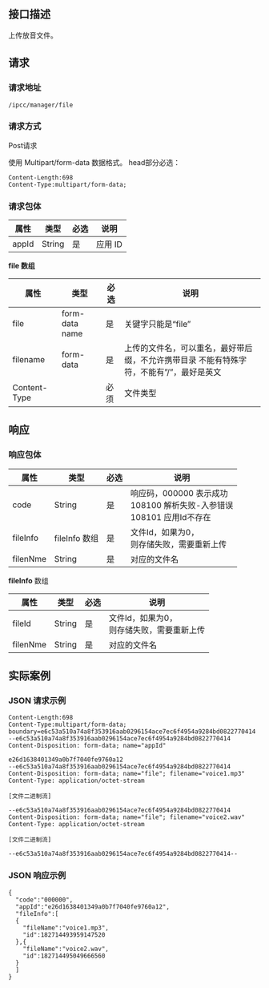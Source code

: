 ## 接口描述
上传放音文件。
## 请求
### 请求地址

```
/ipcc/manager/file
```

### 请求方式
Post请求

使用 Multipart/form-data 数据格式。
head部分必选：
```
Content-Length:698
Content-Type:multipart/form-data;
```

### 请求包体

| 属性|	类型	|必选	|说明|
|-------|-------|-------|------|
| appId		|	String	|是	|应用 ID|

**file 数组**

| 属性|	类型	|必选	|说明|
|-------|-------|-------|------|
| file		|	form-data name	|	是|	关键字只能是“file”|
| filename		|form-data 	|	是|	上传的文件名，可以重名，最好带后缀，不允许携带目录 不能有特殊字符，不能有”/”，最好是英文|
|  Content-Type |   |  必须 | 文件类型  |


## 响应

### 响应包体

| 属性|	类型	|必选	|说明|
|----|-----|----|-----|
| code	|String|	是	|响应码，000000 表示成功<br>108100 解析失败-入参错误<br>108101 应用Id不存在|
| fileInfo	|fileInfo 数组|是|	文件Id，如果为0，<br>则存储失败，需要重新上传|
| filenNme   |  String | 是  | 对应的文件名  |

**fileInfo** 数组

| 属性|	类型	|必选	|说明|
|----|-----|----|-----|
| fileId	|String|	是	|文件Id，如果为0，<br>则存储失败，需要重新上传|
| filenNme   |  String | 是  | 对应的文件名  |

## 实际案例
### JSON 请求示例

```
Content-Length:698
Content-Type:multipart/form-data; boundary=e6c53a510a74a8f353916aab0296154ace7ec6f4954a9284bd0822770414
--e6c53a510a74a8f353916aab0296154ace7ec6f4954a9284bd0822770414
Content-Disposition: form-data; name="appId"

e26d1638401349a0b7f7040fe9760a12
--e6c53a510a74a8f353916aab0296154ace7ec6f4954a9284bd0822770414
Content-Disposition: form-data; name="file"; filename="voice1.mp3"
Content-Type: application/octet-stream

[文件二进制流]

--e6c53a510a74a8f353916aab0296154ace7ec6f4954a9284bd0822770414
Content-Disposition: form-data; name="file"; filename="voice2.wav"
Content-Type: application/octet-stream

[文件二进制流]

--e6c53a510a74a8f353916aab0296154ace7ec6f4954a9284bd0822770414--

```

### JSON 响应示例

```
{
  "code":"000000",
  "appId":"e26d1638401349a0b7f7040fe9760a12",
  "fileInfo":[
  {
    "fileName":"voice1.mp3",
    "id":182714493959147520
  },{
    "fileName":"voice2.wav",
    "id":182714495049666560
  }
  ]
}
```
